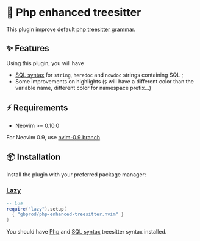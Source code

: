 # 🔦 Php enhanced treesitter

This plugin improve default [php treesitter grammar](https://github.com/tree-sitter/tree-sitter-php).

## ✨ Features

Using this plugin, you will have

- [SQL syntax](https://github.com/derekstride/tree-sitter-sql) for `string`, `heredoc` and `nowdoc` strings containing SQL ;
- Some improvements on highlights (`$` will have a different color than the variable name, different color for namespace prefix...)

## ⚡️ Requirements

- Neovim >= 0.10.0

For Neovim 0.9, use [nvim-0.9 branch](https://github.com/gbprod/php-enhanced-treesitter.nvim/tree/nvim-0.9)

## 📦 Installation

Install the plugin with your preferred package manager:

### [Lazy](https://github.com/folke/lazy.nvim)

```lua
-- Lua
require("lazy").setup(
  { "gbprod/php-enhanced-treesitter.nvim" }
)
```

You should have [Php](https://github.com/tree-sitter/tree-sitter-php) and
[SQL syntax](https://github.com/derekstride/tree-sitter-sql) treesitter syntax installed.
